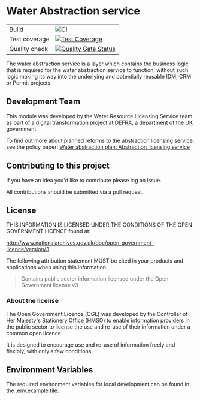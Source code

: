 # Water Abstraction service

|               |              |  
|---------------|--------------|
| Build         |  ![CI](https://github.com/DEFRA/water-abstraction-service/workflows/CI/badge.svg) |
| Test coverage | [![Test Coverage](https://api.codeclimate.com/v1/badges/9ee43d8d24011c130e15/test_coverage)](https://codeclimate.com/github/DEFRA/water-abstraction-service/test_coverage)  |
| Quality check |  [![Quality Gate Status](https://sonarcloud.io/api/project_badges/measure?project=DEFRA_water-abstraction-service&metric=alert_status)](https://sonarcloud.io/dashboard?id=DEFRA_water-abstraction-service) |

The water abstraction service is a layer which contains the business logic that is required for the water abstraction service to function, without such logic making its way into the underlying and potentially reusable IDM, CRM or Permit projects.

## Development Team

This module was developed by the Water Resource Licensing Service team as part of a digital transformation project at [DEFRA](https://www.gov.uk/government/organisations/department-for-environment-food-rural-affairs), a department of the UK government

To find out more about planned reforms to the abstraction licensing service, see the policy paper: [Water abstraction plan: Abstraction licensing service](https://www.gov.uk/government/publications/water-abstraction-plan-2017/water-abstraction-plan-abstraction-licensing-service)

## Contributing to this project

If you have an idea you'd like to contribute please log an issue.

All contributions should be submitted via a pull request.

## License

THIS INFORMATION IS LICENSED UNDER THE CONDITIONS OF THE OPEN GOVERNMENT LICENCE found at:

<http://www.nationalarchives.gov.uk/doc/open-government-licence/version/3>

The following attribution statement MUST be cited in your products and applications when using this information.

> Contains public sector information licensed under the Open Government license v3

### About the license

The Open Government Licence (OGL) was developed by the Controller of Her Majesty's Stationery Office (HMSO) to enable information providers in the public sector to license the use and re-use of their information under a common open licence.

It is designed to encourage use and re-use of information freely and flexibly, with only a few conditions.

## Environment Variables

The required environment variables for local development can be found in the [.env.example file](./.env.example).
